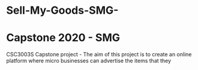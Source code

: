 # Sell-My-Goods-SMG-

# Capstone 2020 - SMG

CSC3003S Capstone project - The aim of
this project is to create an online platform where micro businesses can advertise the items that they
